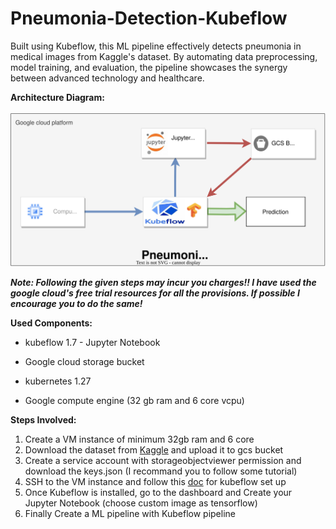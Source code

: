 # Pneumonia-Detection-Kubeflow
Built using Kubeflow, this ML pipeline effectively detects pneumonia in medical images from Kaggle's dataset. By automating data preprocessing, model training, and evaluation, the pipeline showcases the synergy between advanced technology and healthcare.

**Architecture Diagram:**<br><br>
![architecture diagram](images/architecture_diagram.svg) <br>

***Note: Following the given steps may incur you charges!! I have used the google cloud's free trial resources for all the provisions. If possible I encourage you to do the same!***

**Used Components:**
+ kubeflow 1.7 - Jupyter Notebook
- Google cloud storage bucket
* kubernetes 1.27
+ Google compute engine (32 gb ram and 6 core vcpu)

**Steps Involved:**
1. Create a VM instance of minimum 32gb ram and 6 core
1. Download the dataset from [Kaggle](https://www.kaggle.com/datasets/lasaljaywardena/pneumonia-chest-x-ray-dataset) and upload it to gcs bucket
1. Create a service account with storageobjectviewer permission and download the keys.json (I recommand you to follow some tutorial)
1. SSH to the VM instance and follow this [doc](https://charmed-kubeflow.io/docs/get-started-with-charmed-kubeflow) for kubeflow set up
1. Once Kubeflow is installed, go to the dashboard and Create your Jupyter Notebook (choose custom image as tensorflow)
1. Finally Create a ML pipeline with Kubeflow pipeline
